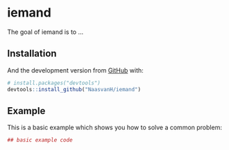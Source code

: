 # iemand

The goal of iemand is to ...

## Installation


And the development version from [GitHub](https://github.com/) with:

``` r
# install.packages("devtools")
devtools::install_github("NaasvanH/iemand")
```
## Example

This is a basic example which shows you how to solve a common problem:

``` r
## basic example code
```

